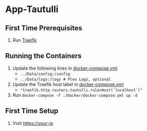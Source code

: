 # App-Tautulli

## First Time Prerequisites

1. Run [Traefik](https://github.com/HackingServerHomelab/App-Traefik)

## Running the Containers

1. Update the following lines in [docker-compose.yml](./Docker/docker-compose.yml)
    * `../Data/config:/config`
    * `../Data/logs:/logs # Plex Logs, optional`
2. Update the Traefik host label in [docker-compose.yml](./Docker/docker-compose.yml)
    * ``"traefik.http.routers.tautulli.rule=Host(`localhost`)"``
3. Run `docker-compose -f ./Docker/docker-compose.yml up -d`

## First Time Setup

1. Visit <https://your-ip>
